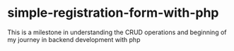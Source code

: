 # simple-registration-form-with-php
This is a milestone in understanding the CRUD operations and beginning of my journey in backend development with php
